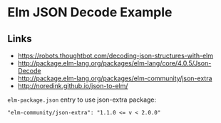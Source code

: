# Elm JSON Decode Example

## Links

* https://robots.thoughtbot.com/decoding-json-structures-with-elm
* http://package.elm-lang.org/packages/elm-lang/core/4.0.5/Json-Decode
* http://package.elm-lang.org/packages/elm-community/json-extra
* http://noredink.github.io/json-to-elm/

`elm-package.json` entry to use json-extra package:

`"elm-community/json-extra": "1.1.0 <= v < 2.0.0"`


